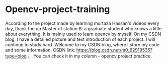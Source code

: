 # Opencv-project-training
According to the project made by learning murtaza Hassan's videos every day, thank the up Master of station B: a graduate student who knows a little about everything. It is mainly used to learn opencv by myself. On my CSDN blog, I have a detailed picture and text introduction of each project. I will continue to study hard. Welcome to my CSDN blog, where I store my code and some information. CSDN link: https://blog.csdn.net/m0_62919535?type=blog 。 You can check it in my column - opencv project practice.
